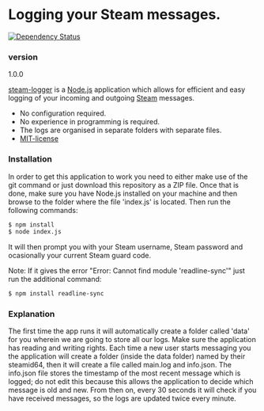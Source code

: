 # Logging your Steam messages.
[![Dependency Status](https://david-dm.org/nikitavondel/steam-logger.svg)](https://david-dm.org/nikitavondel/steam-logger)
### version

1.0.0

[steam-logger] is a [Node.js] application which allows for efficient and easy logging of your incoming and outgoing [Steam] messages.

  - No configuration required.
  - No experience in programming is required.
  - The logs are organised in separate folders with separate files.
  - [MIT-license]
  
  
### Installation

In order to get this application to work you need to either make use of the git command or just download this repository as a ZIP file. Once that is done, make sure you have Node.js installed
on your machine and then browse to the folder where the file 'index.js' is located. Then run the following commands:

```sh
$ npm install
$ node index.js
```

It will then prompt you with your Steam username, Steam password and ocasionally your current Steam guard code.

Note: If it gives the error "Error: Cannot find module 'readline-sync'" just run the additional command:
```sh
$ npm install readline-sync
```

### Explanation

The first time the app runs it will automatically create a folder called 'data' for you wherein we are going to store all our logs. Make sure the application has reading and writing rights.
Each time a new user starts messaging you the application will create a folder (inside the data folder) named by their steamid64, then it will create a file called main.log and info.json.
The info.json file stores the timestamp of the most recent message which is logged; do not edit this because this allows the application to decide which message is old and new.
From then on, every 30 seconds it will check if you have received messages, so the logs are updated twice every minute.


[steam-logger]: <https://github.com/nikitavondel/steam-logger>
[Node.js]: <https://nodejs.org>
[Steam]: <https://steamcommunity.com/>
[MIT-license]: <https://opensource.org/licenses/MIT>